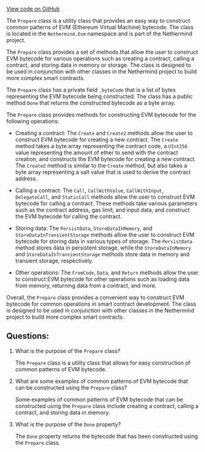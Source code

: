 [View code on GitHub](https://github.com/nethermindeth/nethermind/Nethermind.Evm/ByteCodeBuilder.cs)

The `Prepare` class is a utility class that provides an easy way to construct common patterns of EVM (Ethereum Virtual Machine) bytecode. The class is located in the `Nethermind.Evm` namespace and is part of the Nethermind project.

The `Prepare` class provides a set of methods that allow the user to construct EVM bytecode for various operations such as creating a contract, calling a contract, and storing data in memory or storage. The class is designed to be used in conjunction with other classes in the Nethermind project to build more complex smart contracts.

The `Prepare` class has a private field `_byteCode` that is a list of bytes representing the EVM bytecode being constructed. The class has a public method `Done` that returns the constructed bytecode as a byte array.

The `Prepare` class provides methods for constructing EVM bytecode for the following operations:

- Creating a contract: The `Create` and `Create2` methods allow the user to construct EVM bytecode for creating a new contract. The `Create` method takes a byte array representing the contract code, a `UInt256` value representing the amount of ether to send with the contract creation, and constructs the EVM bytecode for creating a new contract. The `Create2` method is similar to the `Create` method, but also takes a byte array representing a salt value that is used to derive the contract address.

- Calling a contract: The `Call`, `CallWithValue`, `CallWithInput`, `DelegateCall`, and `StaticCall` methods allow the user to construct EVM bytecode for calling a contract. These methods take various parameters such as the contract address, gas limit, and input data, and construct the EVM bytecode for calling the contract.

- Storing data: The `PersistData`, `StoreDataInMemory`, and `StoreDataInTransientStorage` methods allow the user to construct EVM bytecode for storing data in various types of storage. The `PersistData` method stores data in persistent storage, while the `StoreDataInMemory` and `StoreDataInTransientStorage` methods store data in memory and transient storage, respectively.

- Other operations: The `FromCode`, `Data`, and `Return` methods allow the user to construct EVM bytecode for other operations such as loading data from memory, returning data from a contract, and more.

Overall, the `Prepare` class provides a convenient way to construct EVM bytecode for common operations in smart contract development. The class is designed to be used in conjunction with other classes in the Nethermind project to build more complex smart contracts.
## Questions: 
 1. What is the purpose of the `Prepare` class?
    
    The `Prepare` class is a utility class that allows for easy construction of common patterns of EVM bytecode.

2. What are some examples of common patterns of EVM bytecode that can be constructed using the `Prepare` class?
    
    Some examples of common patterns of EVM bytecode that can be constructed using the `Prepare` class include creating a contract, calling a contract, and storing data in memory.

3. What is the purpose of the `Done` property?
    
    The `Done` property returns the bytecode that has been constructed using the `Prepare` class.